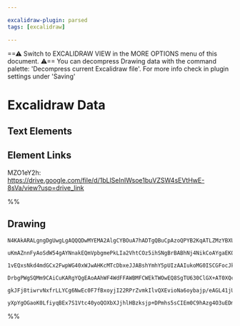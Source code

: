 ```yaml
---

excalidraw-plugin: parsed
tags: [excalidraw]

---
```

==⚠  Switch to EXCALIDRAW VIEW in the MORE OPTIONS menu of this document. ⚠== You can decompress Drawing data with the command palette: 'Decompress current Excalidraw file'. For more info check in plugin settings under 'Saving'



# Excalidraw Data

## Text Elements
## Element Links
MZO1eY2h: https://drive.google.com/file/d/1bLlSeInIWsoe1buVZSW4sEVtHwE-8sVa/view?usp=drive_link

%%
## Drawing
```compressed-json
N4KAkARALgngDgUwgLgAQQQDwMYEMA2AlgCYBOuA7hADTgQBuCpAzoQPYB2KqATLZMzYBXUtiRoIACyhQ4zZAHoFAc0JRJQgEYA6bGwC2CgF7N6hbEcK4OCtptbErHALRY8RMpWdx8Q1TdIEfARcZgRmBShcZQUebQAObQBGGjoghH0EDihmbgBtcDBQMBKIEm4IAFkALQB5JIQATR5JVJLIWEQKjM0EYmJcTWC20sxuZwBWABZEgHYJ/lKYcaT4

uKmAZnnFyAoSdW54gAYNnakEQmVpbgmePkLIa2VhtCOz5ihSNgBrBABhNj4NikCoAYgaEKQZ00uGw32UXyEHGIAKBIIkn2szDguEC2RGkAAZoR8PgAMqwF7oQQeAkQD5fX4AdX2rTQ93a9M+PwQFJgVPpgPKZ0RVw44VyaCSZzYOOwamWUqObweEARwjgAEliJLUHkALpnQnkTLa7gcISks6EZFYCq4I50xHI8XMXXFTmdcSoDYPAC+7wQfW4AE4

1vEQxsNkd4mdGCx2FwpWG40xWJwAHKcMTcDbxeJJABshYmhY5pUIzAAIukoMG0ISCGFocJkQBRYKZbK6i1W1VCOADOvEbhJWZTZWbEOrCOnVVEDjfCoAHgApKhZNpmDAPhltHAvvo4FAABQAMgAjkI2FAANyAaajABzxgFNFQAG8oAQtwACp+ACqAYgTAAVfS9rzvABKVBVwAPjpIE4XrVBG3wZtVWYdxvQKdowGlB4sIefVCj9cBDToXA4DgClc

DrbgPWgSQMm9CAiCuKARgYQgEAoAAhWF4WdFFAWBMFCWEkTWOwEQ8SgTU630ClGX+AT0XQcEEEhMSJKyKSZO4uF1SRfi0QqTEOGxXFNPU0hJOkjIADESXJSkGJpYVCggcTLM06zZO5ZlWW4cs3I07IvLknk+QFZyR0WQKPOCmSACVhDFCVR2i9yrJk2o5QVUdlTSoKtNszgoBs3B9BJRVUAWVz0s8mSbOKslCCMb0eBVUparijIfywKAAEEmKTdB

gkJFj8tiwrvNxfrLLYCg6NwEc0F7fBxoyjI22RPrZvmkIlvQXEvioNa6oybajp/eAGL41jUK+UkAA1RySHhEh4arSjuwF8EabgSziUt3uiow2AMajVXoAghG9JICJOrr9ES/TXV1CAbuihESCalr/PayBMeICkEDgG4MdIEhKjYYgEE2wZgn2xDkNKAnUUEtAPUgTjAX2tHlBhE8eDHaheCFkXZmFo5tAmUC6XihBlEtXEKlIPncAF6NhZ4DXeG1

yXpYgOGaoK0LfiyqBEx7S1Vtc40yoQOXbXJjhlHBzksjp+DPmhs5sCIEm0C9hAzg4O3uEDmUhCgBdvUDw3SjsAArBBsByMkQ7gSnqdpoZ4MZoPXNhc3GB/UH8Fd0ovQqMJghTxM6XEj4DEurplqts5YN+Bmm3zzl8FCfra+L0vzStgjwADOhiWCd1CL9IA==
```
%%